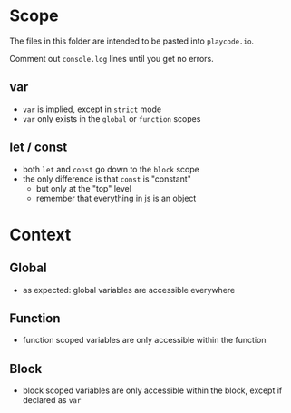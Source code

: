 # Scope

The files in this folder are intended to be pasted into `playcode.io`.

Comment out `console.log` lines until you get no errors.

## var
- `var` is implied, except in `strict` mode
- `var` only exists in the `global` or `function` scopes

## let / const
- both `let` and `const` go down to the `block` scope
- the only difference is that `const` is "constant"
  - but only at the "top" level
  - remember that everything in js is an object
  
# Context

## Global
- as expected: global variables are accessible everywhere

## Function
- function scoped variables are only accessible within the function

## Block
- block scoped variables are only accessible within the block, except if declared as `var`
